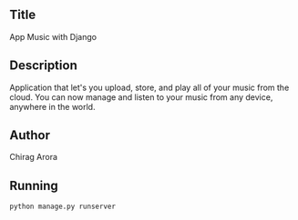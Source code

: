 ## Title
App Music with Django
## Description
Application that let's you upload, store, and play all of your music from the cloud. You can now manage and listen to your music from any device, anywhere in the world.
## Author
Chirag Arora
## Running
```
python manage.py runserver
```
